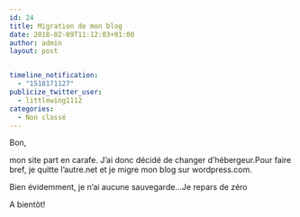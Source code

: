 ```yaml
---
id: 24
title: Migration de mon blog
date: 2018-02-09T11:12:03+01:00
author: admin
layout: post


timeline_notification:
  - "1518171127"
publicize_twitter_user:
  - littlewing1112
categories:
  - Non classé
---
```

Bon,

mon site part en carafe. J&rsquo;ai donc décidé de changer d&rsquo;hébergeur.Pour faire bref, je quitte l&rsquo;autre.net et je migre mon blog sur wordpress.com.

Bien évidemment, je n&rsquo;ai aucune sauvegarde&#8230;Je repars de zéro

A bientôt!